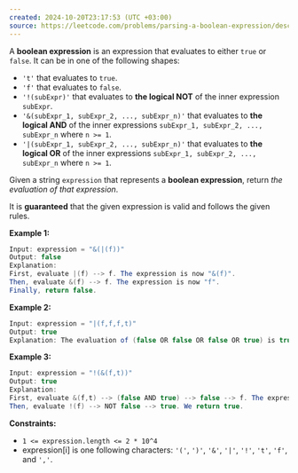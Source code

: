 ```yaml
---
created: 2024-10-20T23:17:53 (UTC +03:00)
source: https://leetcode.com/problems/parsing-a-boolean-expression/description/?envType=daily-question&envId=2024-10-20
---
```

A **boolean expression** is an expression that evaluates to either `true` or `false`. It can be in one of the following shapes:

-   `'t'` that evaluates to `true`.
-   `'f'` that evaluates to `false`.
-   `'!(subExpr)'` that evaluates to **the logical NOT** of the inner expression `subExpr`.
-   `'&(subExpr_1, subExpr_2, ..., subExpr_n)'` that evaluates to **the logical AND** of the inner expressions `subExpr_1, subExpr_2, ..., subExpr_n` where `n >= 1`.
-   `'|(subExpr_1, subExpr_2, ..., subExpr_n)'` that evaluates to **the logical OR** of the inner expressions `subExpr_1, subExpr_2, ..., subExpr_n` where `n >= 1`.

Given a string `expression` that represents a **boolean expression**, return _the evaluation of that expression_.

It is **guaranteed** that the given expression is valid and follows the given rules.


**Example 1:**

``` Java
Input: expression = "&(|(f))"
Output: false
Explanation: 
First, evaluate |(f) --> f. The expression is now "&(f)".
Then, evaluate &(f) --> f. The expression is now "f".
Finally, return false.
```


**Example 2:**

``` Java
Input: expression = "|(f,f,f,t)"
Output: true
Explanation: The evaluation of (false OR false OR false OR true) is true.
```


**Example 3:**

``` Java
Input: expression = "!(&(f,t))"
Output: true
Explanation: 
First, evaluate &(f,t) --> (false AND true) --> false --> f. The expression is now "!(f)".
Then, evaluate !(f) --> NOT false --> true. We return true.
```


**Constraints:**

-   `1 <= expression.length <= 2 * 10^4`
-   expression\[i\] is one following characters: `'('`, `')'`, `'&'`, `'|'`, `'!'`, `'t'`, `'f'`, and `','`.
